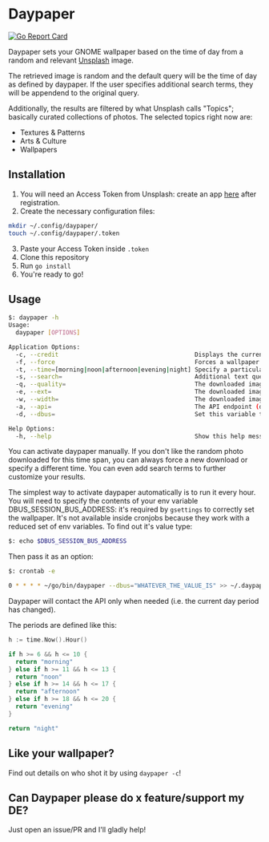 # Daypaper

[![Go Report Card](https://goreportcard.com/badge/github.com/matteoggl/daypaper)](https://goreportcard.com/report/github.com/matteoggl/daypaper)

Daypaper sets your GNOME wallpaper based on the time of day from a random and relevant [Unsplash](https://unsplash.com) image.

The retrieved image is random and the default query will be the time of day as defined by daypaper. If the user specifies additional search terms, they will be appendend to the original query.

Additionally, the results are filtered by what Unsplash calls "Topics"; basically curated collections of photos. The selected topics right now are:

- Textures & Patterns
- Arts & Culture
- Wallpapers

## Installation

1. You will need an Access Token from Unsplash: create an app [here](https://unsplash.com/oauth/applications/new) after registration.
2. Create the necessary configuration files:

```bash
mkdir ~/.config/daypaper/
touch ~/.config/daypaper/.token
```

3. Paste your Access Token inside `.token`
4. Clone this repository
5. Run `go install`
4. You're ready to go!

## Usage

```bash
$: daypaper -h
Usage:
  daypaper [OPTIONS]

Application Options:
  -c, --credit                                      Displays the current wallpaper author and link
  -f, --force                                       Forces a wallpaper refresh even when in the same time span
  -t, --time=[morning|noon|afternoon|evening|night] Specify a particular time of day
  -s, --search=                                     Additional text query to be added while searching
  -q, --quality=                                    The downloaded image quality (default: 75)
  -e, --ext=                                        The downloaded image extension (default: jpg)
  -w, --width=                                      The downloaded image width (default: 1920)
  -a, --api=                                        The API endpoint (default: https://api.unsplash.com/photos/random)
  -d, --dbus=                                       Set this variable to the value of $DBUS_SESSION_BUS_ADDRESS; only needed when running through cronjob

Help Options:
  -h, --help                                        Show this help message
```

You can activate daypaper manually. If you don't like the random photo downloaded for this time span, you can always force a new download or specify a different time. You can even add search terms to further customize your results.

The simplest way to activate daypaper automatically is to run it every hour. You will need to specify the contents of your env variable DBUS_SESSION_BUS_ADDRESS: it's required by `gsettings` to correctly set the wallpaper. It's not available inside cronjobs because they work with a reduced set of env variables. To find out it's value type:
```bash
$: echo $DBUS_SESSION_BUS_ADDRESS
```

Then pass it as an option:

```bash
$: crontab -e

0 * * * * ~/go/bin/daypaper --dbus="WHATEVER_THE_VALUE_IS" >> ~/.daypaper.log 2>&1
```

Daypaper will contact the API only when needed (i.e. the current day period has changed).

The periods are defined like this:
```go
h := time.Now().Hour()

if h >= 6 && h <= 10 {
  return "morning"
} else if h >= 11 && h <= 13 {
  return "noon"
} else if h >= 14 && h <= 17 {
  return "afternoon"
} else if h >= 18 && h <= 20 {
  return "evening"
}

return "night"
```

## Like your wallpaper?

Find out details on who shot it by using `daypaper -c`!

## Can Daypaper please do x feature/support my DE?

Just open an issue/PR and I'll gladly help!